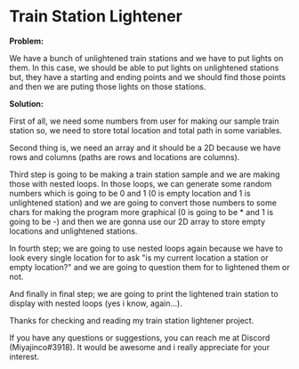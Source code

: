 # Train Station Lightener

<b>Problem:</b>

We have a bunch of unlightened train stations and we have to put lights on them.
In this case, we should be able to put lights on unlightened stations but, they have a starting and ending points and we should find those points and then we are puting those lights on those stations.

<b>Solution:</b>

First of all, we need some numbers from user for making our sample train station so, we need to store total location and total path in some variables.

Second thing is, we need an array and it should be a 2D because we have rows and columns (paths are rows and locations are columns).

Third step is going to be making a train station sample and we are making those with nested loops. In those loops, we can generate some random numbers which is going to be 0 and 1 (0 is empty location and 1 is unlightened station) and we are going to convert those numbers to some chars for making the program more graphical (0 is going to be * and 1 is going to be -) and then we are gonna use our 2D array to store empty locations and unlightened stations.

In fourth step; we are going to use nested loops again because we have to look every single location for to ask "is my current location a station or empty location?" and we are going to question them for to lightened them or not.

And finally in final step; we are going to print the lightened train station to display with nested loops (yes i know, again...).



Thanks for checking and reading my train station lightener project.

If you have any questions or suggestions, you can reach me at Discord (Miyajinco#3918). It would be awesome and i really appreciate for your interest.

